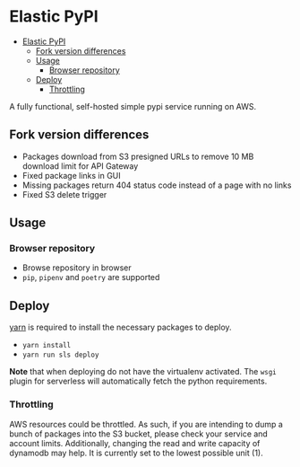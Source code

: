 # Elastic PyPI

- [Elastic PyPI](#elastic-pypi)
  - [Fork version differences](#fork-version-differences)
  - [Usage](#usage)
    - [Browser repository](#browser-repository)
  - [Deploy](#deploy)
    - [Throttling](#throttling)

A fully functional, self-hosted simple pypi service running on AWS.

## Fork version differences

- Packages download from S3 presigned URLs to remove 10 MB download limit for API Gateway
- Fixed package links in GUI
- Missing packages return 404 status code instead of a page with no links
- Fixed S3 delete trigger

## Usage

### Browser repository

- Browse repository in browser
- `pip`, `pipenv` and `poetry` are supported

## Deploy

[yarn](https://yarnpkg.com/lang/en/) is required to install the necessary packages to deploy.

- `yarn install`
- `yarn run sls deploy`


**Note** that when deploying do not have the virtualenv activated. The `wsgi` plugin for serverless will automatically fetch the python requirements.

### Throttling

AWS resources could be throttled. As such, if you are intending to dump a bunch of packages into the S3 bucket, please check your
service and account limits. Additionally, changing the read and write capacity of dynamodb may help. It is currently set
to the lowest possible unit (1).
